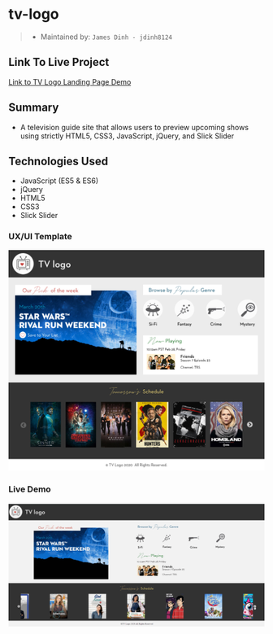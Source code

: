 # tv-logo

> - Maintained by: `James Dinh - jdinh8124`

## Link To Live Project
[Link to TV Logo Landing Page Demo](http://tv-logo.jamestdinh.com/)

## Summary
- A television guide site that allows users to preview upcoming shows using strictly HTML5, CSS3, JavaScript, jQuery, and Slick Slider

## Technologies Used
- JavaScript (ES5 & ES6)
- jQuery
- HTML5
- CSS3
- Slick Slider

### UX/UI Template
![Template Code Challenge Source Img](client/images/code-challenge2020.jpg)

### Live Demo
![Tv-Logo Landing Page](demo.gif)
